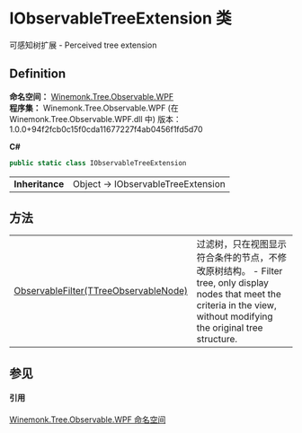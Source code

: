 # IObservableTreeExtension 类


可感知树扩展 - Perceived tree extension



## Definition
**命名空间：** <a href="N_Winemonk_Tree_Observable_WPF.md">Winemonk.Tree.Observable.WPF</a>  
**程序集：** Winemonk.Tree.Observable.WPF (在 Winemonk.Tree.Observable.WPF.dll 中) 版本：1.0.0+94f2fcb0c15f0cda11677227f4ab0456f1fd5d70

**C#**
``` C#
public static class IObservableTreeExtension
```

<table><tr><td><strong>Inheritance</strong></td><td>Object  →  IObservableTreeExtension</td></tr>
</table>



## 方法
<table>
<tr>
<td><a href="M_Winemonk_Tree_Observable_WPF_IObservableTreeExtension_ObservableFilter__1.md">ObservableFilter(TTreeObservableNode)</a></td>
<td>过滤树，只在视图显示符合条件的节点，不修改原树结构。 - Filter tree, only display nodes that meet the criteria in the view, without modifying the original tree structure.</td></tr>
</table>

## 参见


#### 引用
<a href="N_Winemonk_Tree_Observable_WPF.md">Winemonk.Tree.Observable.WPF 命名空间</a>  
